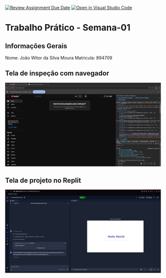 [![Review Assignment Due Date](https://classroom.github.com/assets/deadline-readme-button-22041afd0340ce965d47ae6ef1cefeee28c7c493a6346c4f15d667ab976d596c.svg)](https://classroom.github.com/a/SEqSgEYu)
[![Open in Visual Studio Code](https://classroom.github.com/assets/open-in-vscode-2e0aaae1b6195c2367325f4f02e2d04e9abb55f0b24a779b69b11b9e10269abc.svg)](https://classroom.github.com/online_ide?assignment_repo_id=18645171&assignment_repo_type=AssignmentRepo)
# Trabalho Prático - Semana-01

## Informações Gerais
Nome: João Witor da Silva Moura
Matricula: 894709

## Tela de inspeção com navegador
![alt text](image.png)

## Tela de projeto no Replit
![alt text](image-1.png)
